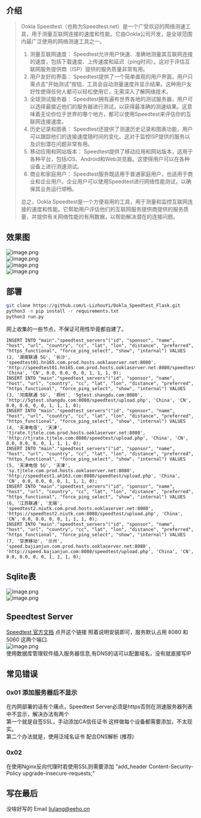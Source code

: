 ## 介绍

> Ookla Speedtest（也称为Speedtest.net）是一个广受欢迎的网络测速工具，用于测量互联网连接的速度和性能。它由Ookla公司开发，是全球范围内最广泛使用的网络测速工具之一。
>
> 1. 测量互联网速度： Speedtest允许用户快速、准确地测量其互联网连接的速度，包括下载速度、上传速度和延迟（ping时间）。这对于评估互联网服务提供商（ISP）提供的服务质量非常有用。
> 2. 用户友好的界面： Speedtest提供了一个简单直观的用户界面，用户只需点击“开始测试”按钮，工具会自动测量速度并显示结果。这种用户友好性使得任何人都可以轻松使用它，无需深入了解网络技术。
> 3. 全球测试服务器：
     Speedtest拥有遍布世界各地的测试服务器，用户可以选择最接近他们的服务器进行测试，以获得最准确的测速结果。这意味着无论你位于世界的哪个地方，都可以使用Speedtest来评估你的互联网连接速度。
> 4. 历史记录和图表： Speedtest还提供了测速历史记录和图表功能，用户可以跟踪他们的连接速度随时间的变化。这对于监控ISP提供的服务以及识别潜在问题非常有用。
> 5. 移动应用和网站版本： Speedtest提供了移动应用和网站版本，适用于各种平台，包括iOS、Android和Web浏览器。这使得用户可以在各种设备上进行测速测试。
> 6. 商业和家庭用户： Speedtest服务既适用于普通家庭用户，也适用于商业和企业用户。企业用户可以使用Speedtest进行网络性能测试，以确保其业务运行顺畅。
>
> 总之，Ookla Speedtest是一个方便易用的工具，用于测量和监控互联网连接的速度和性能。它帮助用户评估他们的互联网服务提供商提供的服务质量，并提供有关网络性能的有用数据，以帮助解决潜在的连接问题。

## 效果图

![image.png](https://cdn.nlark.com/yuque/0/2023/png/28988047/1694080900878-605f352f-d86e-4f92-8c31-7345016c8c90.png#averageHue=%23fefefe&clientId=u26744b90-b7a7-4&from=paste&height=976&id=u6dfdff53&originHeight=976&originWidth=1789&originalType=binary&ratio=1&rotation=0&showTitle=false&size=73316&status=done&style=none&taskId=ua3cb5334-0ee2-4465-aebb-9cdc4050bb7&title=&width=1789)<br />
![image.png](https://cdn.nlark.com/yuque/0/2023/png/28988047/1694138516527-d1c871dc-1091-4d10-b65a-95523d786668.png#averageHue=%23dadde0&clientId=u4b5709c1-940a-4&from=paste&height=1090&id=u9afac1c8&originHeight=2180&originWidth=3582&originalType=binary&ratio=2&rotation=0&showTitle=false&size=825647&status=done&style=none&taskId=uced682ed-1a2d-42f1-a768-f8ca2bd3436&title=&width=1791)<br />
![image.png](https://cdn.nlark.com/yuque/0/2023/png/28988047/1694080937058-6c303b7e-9082-48e8-8cf4-f41093c74f0d.png#averageHue=%23b1a68f&clientId=u26744b90-b7a7-4&from=paste&height=980&id=uc47f6b3c&originHeight=980&originWidth=1432&originalType=binary&ratio=1&rotation=0&showTitle=false&size=203922&status=done&style=none&taskId=uffb52799-a93b-4d72-ad63-bedf6189f19&title=&width=1432)<br />
![image.png](https://cdn.nlark.com/yuque/0/2023/png/28988047/1694138476285-86fda069-691f-4ed9-8e29-931dc0745731.png#averageHue=%23cb5544&clientId=u4b5709c1-940a-4&from=paste&height=1088&id=uc4252774&originHeight=2176&originWidth=3580&originalType=binary&ratio=2&rotation=0&showTitle=false&size=945443&status=done&style=none&taskId=u707d42a5-70c1-45c9-b3b4-f41522e0b25&title=&width=1790)
## 部署

```bash
git clone https://github.com/L-LizhouYi/Ookla_Speedtest_Flask.git
python3 -m pip install -r requirements.txt
python3 run.py
```

网上收集的一些节点，不保证可用性毕竟都自建了。

```sqlite
INSERT INTO "main"."speedtest_servers"("id", "sponsor", "name", "host", "url", "country", "cc", "lat", "lon", "distance", "preferred", "https_functional", "force_ping_select", "show", "internal") VALUES (2, '湖南联通 5G', '长沙', 'speedtest01.hn165.com.prod.hosts.ooklaserver.net:8080', 'http://speedtest01.hn165.com.prod.hosts.ooklaserver.net:8080/speedtest/upload.php', 'China', 'CN', 0.0, 0.0, 0, 0, 1, 1, 1, 0);
INSERT INTO "main"."speedtest_servers"("id", "sponsor", "name", "host", "url", "country", "cc", "lat", "lon", "distance", "preferred", "https_functional", "force_ping_select", "show", "internal") VALUES (3, '河南联通 5G', '郑州', '5gtest.shangdu.com:8080', 'http://5gtest.shangdu.com:8080/speedtest/upload.php', 'China', 'CN', 0.0, 0.0, 0, 0, 1, 1, 1, 0);
INSERT INTO "main"."speedtest_servers"("id", "sponsor", "name", "host", "url", "country", "cc", "lat", "lon", "distance", "preferred", "https_functional", "force_ping_select", "show", "internal") VALUES (4, '天津电信', '天津', 'tjrate.tjtele.com.prod.hosts.ooklaserver.net:8080', 'http://tjrate.tjtele.com:8080/speedtest/upload.php', 'China', 'CN', 0.0, 0.0, 0, 0, 1, 1, 1, 0);
INSERT INTO "main"."speedtest_servers"("id", "sponsor", "name", "host", "url", "country", "cc", "lat", "lon", "distance", "preferred", "https_functional", "force_ping_select", "show", "internal") VALUES (5, '天津电信 5G', '天津', 'sy.tjtele.com.prod.hosts.ooklaserver.net:8080', 'http://speedtest1.ah163.com:8080/speedtest/upload.php', 'China', 'CN', 0.0, 0.0, 0, 0, 1, 1, 1, 0);
INSERT INTO "main"."speedtest_servers"("id", "sponsor", "name", "host", "url", "country", "cc", "lat", "lon", "distance", "preferred", "https_functional", "force_ping_select", "show", "internal") VALUES (6, '江苏联通', '无锡', 'speedtest2.niutk.com.prod.hosts.ooklaserver.net:8080', 'https://speedtest2.niutk.com:8080/speedtest/upload.php', 'China', 'CN', 0.0, 0.0, 0, 0, 1, 1, 1, 0);
INSERT INTO "main"."speedtest_servers"("id", "sponsor", "name", "host", "url", "country", "cc", "lat", "lon", "distance", "preferred", "https_functional", "force_ping_select", "show", "internal") VALUES (7, '甘肃移动', '兰州', 'speed.bajianjun.com.prod.hosts.ooklaserver.net:8080', 'http://speed.bajianjun.com:8080/speedtest/upload.php', 'China', 'CN', 0.0, 0.0, 0, 0, 1, 1, 1, 0);
```

## Sqlite表

![image.png](https://cdn.nlark.com/yuque/0/2023/png/28988047/1694138683484-1a7befbb-7047-43ce-b30b-d4e9d9994490.png#averageHue=%23e3e6e3&clientId=u4b5709c1-940a-4&from=paste&height=617&id=u42916f28&originHeight=1234&originWidth=3582&originalType=binary&ratio=2&rotation=0&showTitle=false&size=823330&status=done&style=none&taskId=u4a05dad9-9c06-4151-b3db-4c9baac4fe1&title=&width=1791)<br />![image.png](https://cdn.nlark.com/yuque/0/2023/png/28988047/1694138627508-1ae69bba-fa5a-481d-9852-f38d0736a5b9.png#averageHue=%23d3d6d2&clientId=u4b5709c1-940a-4&from=paste&height=734&id=FpexP&originHeight=1468&originWidth=3582&originalType=binary&ratio=2&rotation=0&showTitle=false&size=1436107&status=done&style=none&taskId=ua2d76226-fa02-494b-949c-bce4aea0e6d&title=&width=1791)

## Speedtest Server

[Speedtest 官方文档](https://support.ookla.com/hc/en-us/categories/204419868-Speedtest-Servers) 点开这个链接
照着说明安装即可，服务默认占用 8080 和 5060
这两个端口.<br />![image.png](https://cdn.nlark.com/yuque/0/2023/png/28988047/1694081715138-3657a621-f3bc-4a8c-b014-7652f3214240.png#averageHue=%23fefefd&clientId=u26744b90-b7a7-4&from=paste&height=956&id=ubf50a9ae&originHeight=956&originWidth=1433&originalType=binary&ratio=1&rotation=0&showTitle=false&size=57811&status=done&style=none&taskId=u78951512-26c0-44e8-ba2c-bcf0b073eae&title=&width=1433)<br />
使用数据库管理软件插入服务器信息,有DNS的话可以配置域名，没有就直接写IP

## 常见错误

### 0x01 添加服务器后不显示

在内网部署的话有个痛点，Speedtest Server必须是https否则在测速服务器列表中不显示，解决办法有两个<br />第一个就是自签SSL，手动添加CA信任证书
这样做每个设备都需要添加，不太现实。<br />第二个办法就是，使用泛域名证书 配合DNS解析 (推荐)

### 0x02
在使用Nginx反向代理时若使用SSL则需要添加 "add_header Content-Security-Policy upgrade-insecure-requests;"

## 写在最后

没啥好写的 Email liulang@eeho.cn 

